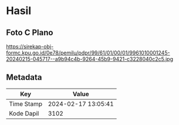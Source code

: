 # Hasil

## Foto C Plano

https://sirekap-obj-formc.kpu.go.id/0e78/pemilu/pdpr/99/61/01/00/01/9961010001245-20240215-045717--a9b94c4b-9264-45b9-9421-c3228040c2c5.jpg


## Metadata

| Key        | Value               |
| ---------- | ------------------- |
| Time Stamp | 2024-02-17 13:05:41 |
| Kode Dapil | 3102                |



